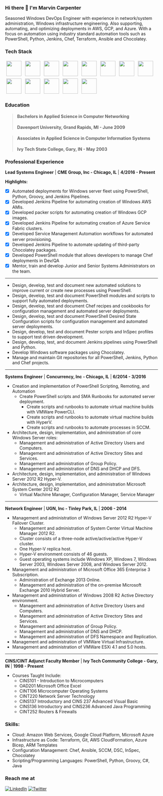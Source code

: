 ### Hi there 👋 I'm Marvin Carpenter

<!--
**mcarpenter2840/mcarpenter2840** is a ✨ _special_ ✨ repository because its `README.md` (this file) appears on your GitHub profile.

Here are some ideas to get you started:

- 🔭 I’m currently working on ...
- 🌱 I’m currently learning ...
- 👯 I’m looking to collaborate on ...
- 🤔 I’m looking for help with ...
- 💬 Ask me about ...
- 📫 How to reach me: ...
- 😄 Pronouns: ...
- ⚡ Fun fact: ...
-->
<p>
    Seasoned Windows DevOps Engineer with experience in network/system administration, Windows infrastructure engineering. Also supporting, automating, and optimizing deployments in AWS, GCP, and Azure. With a focus on automation using industry standard automation tools such as PowerShell, Python, Jenkins, Chef, Terraform, Ansible and Chocolatey.
</p>

### Tech Stack
<p>
    <img height="50" width="50" src="https://simpleicons.org/icons/amazonaws.svg" style="vertical-align:top; margin:4px"/>
    <img height="50" width="50" src="https://simpleicons.org/icons/ansible.svg"  style="vertical-align:top; margin:4px"/>
    <img height="50" width="50" src="https://simpleicons.org/icons/microsoftazure.svg" style="vertical-align:top; margin:4px" />
    <img height="50" width="50" src="https://simpleicons.org/icons/powershell.svg" style="vertical-align:top; margin:4px"/>
    <img height="50" width="50" src="https://simpleicons.org/icons/chef.svg" style="vertical-align:top; margin:4px"/>
    <img height="50" width="50" src="https://simpleicons.org/icons/terraform.svg" style="vertical-align:top; margin:4px"/>
    <img height="50" width="50" src="https://simpleicons.org/icons/docker.svg" style="vertical-align:top; margin:4px"/>
    <img height="50" width="50" src="https://simpleicons.org/icons/kubernetes.svg" style="vertical-align:top; margin:4px"/>
    <img height="50" width="50" src="https://simpleicons.org/icons/chocolatey.svg" style="vertical-align:top; margin:4px"/>
    <img height="50" width="50" src="https://simpleicons.org/icons/jenkins.svg" style="vertical-align:top; margin:4px"/>
    <img height="50" width="50" src="https://simpleicons.org/icons/googlecloud.svg" style="vertical-align:top; margin:4px"/>
    <img height="50" width="50" src="https://simpleicons.org/icons/windows.svg" style="vertical-align:top; margin:4px"/>
    <img height="50" width="50" src="https://simpleicons.org/icons/linux.svg" style="vertical-align:top; margin:4px"/>
</p>

### Education
> #### **Bachelors in Applied Science in Computer Networking**
> **Davenport University, Grand Rapids, MI - June 2009**

> #### **Associates in Applied Science in Computer Information Systems**
> **Ivy Tech State College, Gary, IN - May 2003**

### Professional Experience
**Lead Systems Engineer** | **CME Group, Inc - Chicago, IL** | **4/2016 - Present**

**Highlights:**
- [x] Automated deployments for Windows server fleet using PowerShell, Python, Groovy, and Jenkins Pipelines.
- [x] Developed Jenkins Pipeline for automating creation of Windows AWS AMIs.
- [x] Developed packer scripts for automating creation of Windows GCP images.
- [x] Developed Jenkins Pipeline for automating creation of Azure Service Fabric clusters.
- [x] Developed Service Management Automation workflows for automated server provisioning.
- [x] Developed Jenkins Pipeline to automate updating of third-party Chocolatey packages.
- [x] Developed PowerShell module that allows developers to manage Chef deployments in Dev/QA
- [x] Mentor, train and develop Junior and Senior Systems Administrators on the team.
-------------------------- ---------------------------------- ---------------------
- Design, develop, test and document new automated solutions to improve current or create new processes using PowerShell.
- Design, develop, test and document PowerShell modules and scripts to support fully automated deployments.
- Design, develop, test and document Chef recipes and cookbooks for configuration management and automated server deployments.
- Design, develop, test and document PowerShell Desired State Configuration scripts for configuration management and automated server deployments.
- Design, develop, test and document Pester scripts and InSpec profiles to support test driven development.
- Design, develop, test, and document Jenkins pipelines using PowerShell and Python.
- Develop Windows software packages using Chocolatey.
- Manage and maintain Git repositories for all PowerShell, Jenkins, Python and Chef projects.
-------------------------- ---------------------------------- ---------------------
**Systems Engineer** | **Concurrency, Inc - Chicago, IL** | **6/2014 - 3/2016**
- Creation and implementation of PowerShell Scripting, Remoting, and Automation
  - Create PowerShell scripts and SMA Runbooks for automated server deployment.
    - Create scripts and runbooks to automate virtual machine builds with VMWare PowerCLI.
    - Create scripts and runbooks to automate virtual machine builds with HyperV.
    - Create scripts and runbooks to automate processes in SCCM.
- Architecture, design, implementation, and administration of core Windows Server roles:
  - Management and administration of Active Directory Users and Computers.
  - Management and administration of Active Directory Sites and Services.
  - Management and administration of Group Policy.
  - Management and administration of DNS and DHCP and DFS.
- Architecture, design, implementation, and administration of Windows Server 2012 R2 Hyper-V.
- Architecture, design, implementation, and administration Microsoft System Center 2012 R2
  - Virtual Machine Manager, Configuration Manager, Service Manager
-------------------------- ---------------------------------- ---------------------
**Network Engineer** | **UGN, Inc - Tinley Park, IL** | **2006 - 2014**
- Management and administration of Windows Server 2012 R2 Hyper-V Failover Cluster.
  - Management and administration of System Center Virtual Machine Manager 2012 R2.
  - Cluster consists of a three-node active/active/active Hyper-V cluster.
  - One Hyper-V replica host.
  - Hyper-V environment consists of 46 guests.
  - Guest operating systems include Windows XP, Windows 7, Windows Server 2003, Windows Server 2008, and Windows Server 2012.
- Management and administration of Microsoft Office 365 Enterprise 3 Subscription.
  - Administration of Exchange 2013 Online.
  - Management and administration of the on-premise Microsoft Exchange 2010 Hybrid Server.
- Management and administration of Windows 2008 R2 Active Directory environment.
  - Management and administration of Active Directory Users and Computers.
  - Management and administration of Active Directory Sites and Services.
  - Management and administration of Group Policy.
  - Management and administration of DNS and DHCP.
  - Management and administration of DFS Namespace and Replication.
- Management and administration of VMWare Virtual Infrastructure.
- Management and administration of VMWare ESXi 4.1 and 5.0 hosts.
-------------------------- ---------------------------------- ---------------------
**CINS/CINT Adjunct Faculty Member** | **Ivy Tech Community College - Gary, IN** | **1998 - Present**
- Courses Taught Include:
  - CINS101 - Introduction to Microcomputers
  - OAD201 Microsoft Office Excel
  - CINT106 Microcomputer Operating Systems
  - CINT220 Network Server Technology
  - CINS137 Introductory and CINS 237 Advanced Visual Basic
  - CINS136 Introductory and CINS236 Advanced Java Programming
  - CINT252 Routers & Firewalls

### Skills:
- Cloud: Amazon Web Services, Google Cloud Platform, Microsoft Azure
- Infrastructure as Code: Terraform, Git, AWS CloudFormation, Azure Bicep, ARM Templates
- Configuration Management: Chef, Ansible, SCCM, DSC, InSpec, Chocolatey
- Scripting/Programming Languages: PowerShell, Python, Groovy, C#, Java

### Reach me at

<a href="https://www.linkedin.com/in/marvincarpenter/" target="_blank"><img alt="LinkedIn" src="https://img.shields.io/badge/LinkedIn-@marvincarpenter-blue?style=flat&logo=linkedin"></a>
<a href="https://twitter.com/devonfury" target="_blank"><img alt="Twitter" src="https://img.shields.io/twitter/follow/devonfury?style=social"></a>

